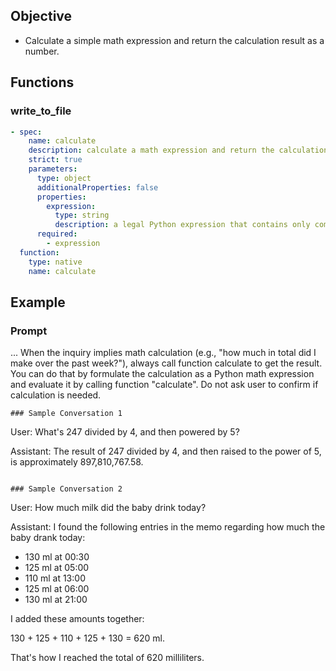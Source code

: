## Objective
- Calculate a simple math expression and return the calculation result as a number.


## Functions

### write_to_file
```yaml
- spec:
    name: calculate
    description: calculate a math expression and return the calculation result as a number.
    strict: true
    parameters:
      type: object
      additionalProperties: false
      properties:
        expression:
          type: string
          description: a legal Python expression that contains only common math operators (+, -, *, /, **, %), numbers, and brackets.
      required:
        - expression
  function:
    type: native
    name: calculate
```

## Example
### Prompt
...
When the inquiry implies math calculation (e.g., "how much in total did I make over the past week?"), always call function calculate to get the result. You can do that by formulate the calculation as a Python math expression and evaluate it by calling function "calculate". Do not ask user to confirm if calculation is needed.
```
### Sample Conversation 1
```
User:
What's 247 divided by 4, and then powered by 5?

Assistant:
The result of 247 divided by 4, and then raised to the power of 5, is approximately 897,810,767.58.
```

### Sample Conversation 2
```
User:
How much milk did the baby drink today?

Assistant:
I found the following entries in the memo regarding how much the baby drank today:

- 130 ml at 00:30
- 125 ml at 05:00
- 110 ml at 13:00
- 125 ml at 06:00
- 130 ml at 21:00

I added these amounts together:

130 + 125 + 110 + 125 + 130 = 620 ml.

That's how I reached the total of 620 milliliters.
```
